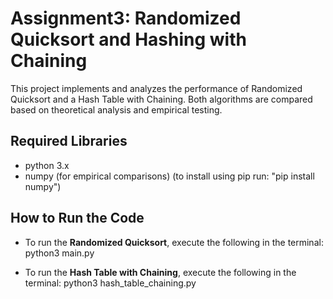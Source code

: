 # Assignment3: Randomized Quicksort and Hashing with Chaining

This project implements and analyzes the performance of Randomized Quicksort and a Hash Table with Chaining. Both algorithms are compared based on theoretical analysis and empirical testing.

## Required Libraries
- python 3.x
- numpy (for empirical comparisons) (to install using pip run: "pip install numpy")

## How to Run the Code
- To run the **Randomized Quicksort**, execute the following in the terminal:
python3 main.py

- To run the **Hash Table with Chaining**, execute the following in the terminal:
python3 hash_table_chaining.py